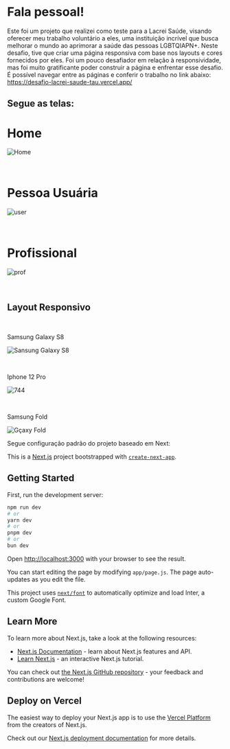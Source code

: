 # Fala pessoal!
Este foi um projeto que realizei como teste para a Lacrei Saúde, visando oferecer meu trabalho voluntário a eles, uma instituição incrível que busca melhorar o mundo ao aprimorar a saúde das pessoas LGBTQIAPN+. Neste desafio, tive que criar uma página responsiva com base nos layouts e cores fornecidos por eles. Foi um pouco desafiador em relação à responsividade, mas foi muito gratificante poder construir a página e enfrentar esse desafio. É possível navegar entre as páginas e conferir o trabalho no link abaixo:
</br>
https://desafio-lacrei-saude-tau.vercel.app/  </br>
## Segue as telas:

# Home
![Home](https://github.com/MatheusNascimento99/desafio-lacrei-saude/assets/139829100/d485698d-f5f7-4e85-a00e-dda556ee49d7)

</br>

# Pessoa Usuária
![user](https://github.com/MatheusNascimento99/desafio-lacrei-saude/assets/139829100/c48cd479-3136-4ca1-9fda-781eeb6e5d8f)

</br>

# Profissional
![prof](https://github.com/MatheusNascimento99/desafio-lacrei-saude/assets/139829100/63ea284e-c66c-4ad2-b8ac-fe0014cfcc34)

</br>

## Layout Responsivo

</br>

Samsung Galaxy S8

![Sansung Galaxy S8](https://github.com/MatheusNascimento99/desafio-lacrei-saude/assets/139829100/f124cb09-fc57-4d6e-8d55-0e987f2adad4)

</br>

Iphone 12 Pro

![744](https://github.com/MatheusNascimento99/desafio-lacrei-saude/assets/139829100/057ae44c-730b-4b27-adfd-95afbbb8e0bb)

</br>

Samsung Fold

![Gçaxy Fold](https://github.com/MatheusNascimento99/desafio-lacrei-saude/assets/139829100/bfbe499f-77bc-4b6f-81be-e9d9459a053e)

Segue configuração padrão do projeto baseado em Next:  </br>


This is a [Next.js](https://nextjs.org/) project bootstrapped with [`create-next-app`](https://github.com/vercel/next.js/tree/canary/packages/create-next-app).

## Getting Started

First, run the development server:

```bash
npm run dev
# or
yarn dev
# or
pnpm dev
# or
bun dev
```

Open [http://localhost:3000](http://localhost:3000) with your browser to see the result.

You can start editing the page by modifying `app/page.js`. The page auto-updates as you edit the file.

This project uses [`next/font`](https://nextjs.org/docs/basic-features/font-optimization) to automatically optimize and load Inter, a custom Google Font.

## Learn More

To learn more about Next.js, take a look at the following resources:

- [Next.js Documentation](https://nextjs.org/docs) - learn about Next.js features and API.
- [Learn Next.js](https://nextjs.org/learn) - an interactive Next.js tutorial.

You can check out [the Next.js GitHub repository](https://github.com/vercel/next.js/) - your feedback and contributions are welcome!

## Deploy on Vercel

The easiest way to deploy your Next.js app is to use the [Vercel Platform](https://vercel.com/new?utm_medium=default-template&filter=next.js&utm_source=create-next-app&utm_campaign=create-next-app-readme) from the creators of Next.js.

Check out our [Next.js deployment documentation](https://nextjs.org/docs/deployment) for more details.


